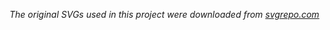 *The original SVGs used in this project were downloaded from [svgrepo.com](https://www.svgrepo.com/)*
